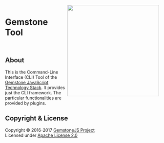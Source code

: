 
<img src="https://rawgit.com/gemstonejs/gemstone-artwork/master/gemstone-logo-white.svg" width="300" align="right" alt=""/>

Gemstone Tool
=============

<p/>
<img src="https://nodei.co/npm/gemstone-tool.png?downloads=true&stars=true" alt=""/>
<p/>
<img src="https://david-dm.org/rse/gemstone-tool.png" alt=""/>

About
-----

This is the Command-Line Interface (CLI) Tool of the
[Gemstone JavaScript Technology Stack](http://gemstonejs.com).
It provides just the CLI framework. The particular functionalities are provided by plugins.

Copyright &amp; License
-----------------------

Copyright &copy; 2016-2017 [GemstoneJS Project](http://gemstonejs.com)<br/>
Licensed under [Apache License 2.0](https://spdx.org/licenses/Apache-2.0)

